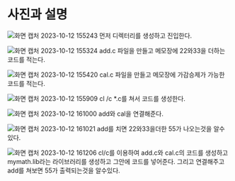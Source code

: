 # 사진과 설명

![화면 캡처 2023-10-12 155243](https://github.com/ryeonwoong/mymath.lib/assets/127822756/6d3f2e39-040d-468e-b9b6-a3592230ec5e)
먼저 디렉터리를 생성하고 진입한다.

![화면 캡처 2023-10-12 155324](https://github.com/ryeonwoong/mymath.lib/assets/127822756/9fd25424-6c13-4a14-8abb-90e6c1ef93e5)
add.c 파일을 만들고 메모장에 22와33을 더하는 코드를 적는다.

![화면 캡처 2023-10-12 155420](https://github.com/ryeonwoong/mymath.lib/assets/127822756/63a1be9c-cd56-46fb-bca9-4aa88fbcbc38)
cal.c 파일을 만들고 메모장에 가감승제가 가능한 코드를 적는다.

![화면 캡처 2023-10-12 155909](https://github.com/ryeonwoong/mymath.lib/assets/127822756/5ed9c663-8741-4e0e-8f23-51a74a7b9fca)
cl /c *.c를 쳐서 코드를 생성한다.

![화면 캡처 2023-10-12 161000](https://github.com/ryeonwoong/mymath.lib/assets/127822756/bcce8e79-9b07-49d4-a733-bb5c07f07f3e)
add와 cal을 연결해준다.

![화면 캡처 2023-10-12 161021](https://github.com/ryeonwoong/mymath.lib/assets/127822756/8105e840-60c8-4763-ac56-50111112b5c6)
add를 치면 22와33을더한 55가 나오는것을 알수있다.

![화면 캡처 2023-10-12 161206](https://github.com/ryeonwoong/mymath.lib/assets/127822756/dba6ac5d-7dbe-445a-a774-41dc85018d59)
cl/c를 이용하여 add.c와 cal.c의 코드를 생성하고 mymath.lib라는 라이브러리를 생성하고 그안에 코드를 넣어준다. 그리고 연결해주고 add를 쳐보면 55가 출력되는것을 알수있다.
